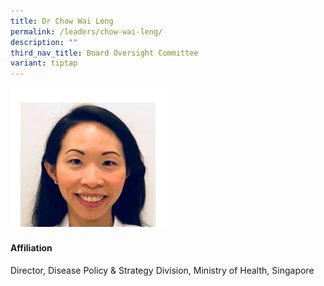 ```yaml
---
title: Dr Chow Wai Leng
permalink: /leaders/chow-wai-leng/
description: ""
third_nav_title: Board Oversight Committee
variant: tiptap
---
```

<p></p>
<div class="isomer-image-wrapper">
<img style="width: 50%;" height="auto" width="100%" alt="" src="/images/Leaders/chow_wai_leng.jpg">
</div>
<h4>Affiliation</h4>
<p>Director, Disease Policy &amp; Strategy Division, Ministry of Health,
Singapore</p>
<h4></h4>
<p></p>
<p></p>